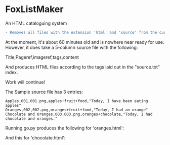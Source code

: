 # FoxListMaker
An HTML cataloguing system

```diff
- Removes all files with the extension 'html' and 'source' from the current working directory when ran!
```
At the moment, it's about 60 minutes old and is nowhere near ready for use. However, it does take a 5-column source file with the following:

  Title,Pageref,imageref,tags,content
  
And produces HTML files according to the tags laid out in the "source.txt" index.

Work will continue!

The Sample source file has 3 entries:

    Apples,001,001.png,apples+fruit+food,"Today, I have been eating apples"
    Oranges,002,002.png,oranges+fruit+food,"Today, I had an orange"
    Chocolate and Oranges,003,003.png,oranges+chocolate,"Today, I had chocolate and oranges."
    
Running go.py produces the following for 'oranges.html':

And this for 'chocolate.html':

